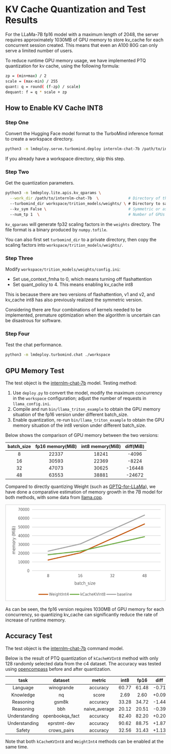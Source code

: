 # KV Cache Quantization and Test Results

For the LLaMa-7B fp16 model with a maximum length of 2048, the server requires approximately 1030MB of GPU memory to store kv_cache for each concurrent session created. This means that even an A100 80G can only serve a limited number of users.

To reduce runtime GPU memory usage, we have implemented PTQ quantization for kv cache, using the following formula:

```bash
zp = (min+max) / 2
scale = (max-min) / 255
quant: q = round( (f-zp) / scale)
dequant: f = q * scale + zp
```

## How to Enable KV Cache INT8

### **Step One**

Convert the Hugging Face model format to the TurboMind inference format to create a workspace directory.

```bash
python3 -m lmdeploy.serve.turbomind.deploy internlm-chat-7b /path/to/internlm-chat-7b
```

If you already have a workspace directory, skip this step.

### **Step Two**

Get the quantization parameters.

```bash
python3 -m lmdeploy.lite.apis.kv_qparams \
  --work_dir /path/to/internlm-chat-7b  \             # Directory of the Hugging Face model
  --turbomind_dir workspace/trition_models/weights/ \ # Directory to save the quantization parameters
  --kv_sym False \                                    # Symmetric or asymmetric quantization, default is False
  --num_tp 1  \                                       # Number of GPUs used for Tensor parallelization, keep it consistent with deploy.py
```

`kv_qparams` will generate fp32 scaling factors in the `weights` directory. The file format is a binary produced by `numpy.tofile`.

You can also first set `turbomind_dir` to a private directory, then copy the scaling factors into `workspace/trition_models/weights/`.

### **Step Three**

Modify `workspace/trition_models/weights/config.ini`:

- Set use_context_fmha to 0, which means turning off flashattention
- Set quant_policy to 4. This means enabling kv_cache int8

This is because there are two versions of flashattention, v1 and v2, and kv_cache int8 has also previously realized the symmetric version.

Considering there are four combinations of kernels needed to be implemented, premature optimization when the algorithm is uncertain can be disastrous for software.

### **Step Four**

Test the chat performance.

```bash
python3 -m lmdeploy.turbomind.chat ./workspace
```

## GPU Memory Test

The test object is the [internlm-chat-7b](https://huggingface.co/internlm/internlm-chat-7b) model.
Testing method:

1. Use `deploy.py` to convert the model, modify the maximum concurrency in the `workspace` configuration; adjust the number of requests in `llama_config.ini`.
2. Compile and run `bin/llama_triton_example` to obtain the GPU memory situation of the fp16 version under different batch_size.
3. Enable quantization, re-run `bin/llama_triton_example` to obtain the GPU memory situation of the int8 version under different batch_size.

Below shows the comparison of GPU memory between the two versions:

| batch_size | fp16 memory(MiB) | int8 memory(MiB) | diff(MiB) |
| :--------: | :--------------: | :--------------: | :-------: |
|     8      |      22337       |      18241       |   -4096   |
|     16     |      30593       |      22369       |   -8224   |
|     32     |      47073       |      30625       |  -16448   |
|     48     |      63553       |      38881       |  -24672   |

Compared to directly quantizing Weight (such as [GPTQ-for-LLaMa](https://github.com/qwopqwop200/GPTQ-for-LLaMa/)), we have done a comparative estimation of memory growth in the 7B model for both methods, with some data from [llama.cpp](https://github.com/ggerganov/llama.cpp).

![](../../resources/batch_memory.png)

As can be seen, the fp16 version requires 1030MB of GPU memory for each concurrency, so quantizing kv_cache can significantly reduce the rate of increase of runtime memory.

## Accuracy Test

The test object is the [internlm-chat-7b](https://huggingface.co/internlm/internlm-chat-7b) command model.

Below is the result of PTQ quantization of `kCacheKVInt8` method with only 128 randomly selected data from the c4 dataset. The accuracy was tested using [opencompass](https://github.com/InternLM/opencompass) before and after quantization.

|     task      |     dataset     |    metric     | int8  | fp16  | diff  |
| :-----------: | :-------------: | :-----------: | :---: | :---: | :---: |
|   Language    |   winogrande    |   accuracy    | 60.77 | 61.48 | -0.71 |
|   Knowledge   |       nq        |     score     | 2.69  | 2.60  | +0.09 |
|   Reasoning   |      gsm8k      |   accuracy    | 33.28 | 34.72 | -1.44 |
|   Reasoning   |       bbh       | naive_average | 20.12 | 20.51 | -0.39 |
| Understanding | openbookqa_fact |   accuracy    | 82.40 | 82.20 | +0.20 |
| Understanding |   eprstmt-dev   |   accuracy    | 90.62 | 88.75 | +1.87 |
|    Safety     |   crows_pairs   |   accuracy    | 32.56 | 31.43 | +1.13 |

Note that both `kCacheKVInt8` and `WeightInt4` methods can be enabled at the same time.
